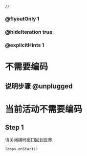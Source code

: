 ```template
//
```

### @flyoutOnly 1
### @hideIteration true
### @explicitHints 1

# 不需要编码

## 说明步骤 @unplugged

# 当前活动不需要编码

## Step 1

请关闭编码窗口回到世界.


```ghost
loops.onStart()
```
